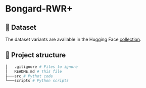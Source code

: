 # Bongard-RWR+

## 📂 Dataset

The dataset variants are available in the Hugging Face [collection](https://huggingface.co/collections/bongard-rwr-plus/bongard-rwr-plus-68d2e8b4d1337884f132b2e7).

## 🌳 Project structure

```bash
│   .gitignore # Files to ignore
│   README.md # This file
├───src # Pythot code
└───scripts # Python scripts
```

